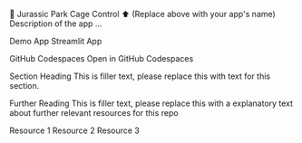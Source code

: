 🦖 Jurassic Park Cage Control
⬆️ (Replace above with your app's name)
Description of the app ...

Demo App
Streamlit App

GitHub Codespaces
Open in GitHub Codespaces

Section Heading
This is filler text, please replace this with text for this section.

Further Reading
This is filler text, please replace this with a explanatory text about further relevant resources for this repo

Resource 1
Resource 2
Resource 3